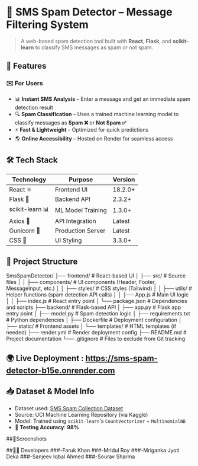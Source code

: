 # 📢 SMS Spam Detector – Message Filtering System
> A web-based spam detection tool built with **React**, **Flask**, and **scikit-learn** to classify SMS messages as spam or not spam.

## 🚀 Features

### ✉️ For Users
- 📊 **Instant SMS Analysis** – Enter a message and get an immediate spam detection result  
- 🔍 **Spam Classification** – Uses a trained machine learning model to classify messages as **Spam ❌** or **Not Spam ✅**  
- ⚡ **Fast & Lightweight** – Optimized for quick predictions  
- 🌎 **Online Accessibility** – Hosted on Render for seamless access  

## 🛠️ Tech Stack

| Technology      | Purpose            | Version    |
|-----------------|--------------------|------------|
| React ⚛️        | Frontend UI        | 18.2.0+    |
| Flask 🐍        | Backend API        | 2.3.2+     |
| scikit-learn 📊 | ML Model Training  | 1.3.0+     |
| Axios 🔗        | API Integration    | Latest     |
| Gunicorn 🚀     | Production Server  | Latest     |
|  CSS 🎨         | UI Styling         | 3.3.0+     |

## 📂 Project Structure

SmsSpamDetector/
├── frontend/ # React-based UI
│ ├── src/ # Source files
│ │ ├── components/ # UI components (Header, Footer, MessageInput, etc.)
│ │ ├── styles/ # CSS styles (Tailwind)
│ │ ├── utils/ # Helper functions (spam detection API calls)
│ │ ├── App.js # Main UI logic
│ │ ├── index.js # React entry point
│ └── package.json # Dependencies and scripts
├── backend/ # Flask-based API
│ ├── app.py # Flask app entry point
│ ├── model.py # Spam detection logic
│ ├── requirements.txt # Python dependencies
│ ├── Dockerfile # Deployment configuration
│ ├── static/ # Frontend assets
│ └── templates/ # HTML templates (if needed)
├── render.yml # Render deployment config
├── README.md # Project documentation
└── .gitignore # Files to exclude from Git tracking


## 🌍 Live Deployment : https://sms-spam-detector-b15e.onrender.com

## 📥 Dataset & Model Info

- Dataset used: [SMS Spam Collection Dataset](https://www.kaggle.com/datasets/uciml/sms-spam-collection-dataset)
- Source: UCI Machine Learning Repository (via Kaggle)
- Model: Trained using `scikit-learn`'s `CountVectorizer` + `MultinomialNB`
- 🧪 **Testing Accuracy**: **98%**


##📱Screenshots




##👨‍💻 Developers
###-Faruk Khan
###-Mridul Roy
###-Mriganka Jyoti Deka
###-Sanjeev Iqbal Ahmed
###-Sourav Sharma



